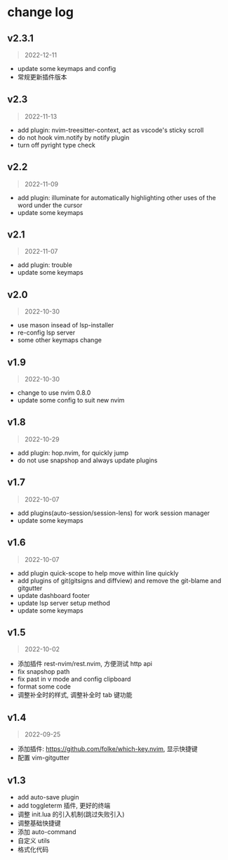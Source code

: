 # change log


## v2.3.1
> 2022-12-11

- update some keymaps and config
- 常规更新插件版本


## v2.3
> 2022-11-13

- add plugin: nvim-treesitter-context, act as vscode's sticky scroll
- do not hook vim.notify by notify plugin
- turn off pyright type check


## v2.2
> 2022-11-09

- add plugin: illuminate for automatically highlighting other uses of the word under the cursor
- update some keymaps


## v2.1
> 2022-11-07

- add plugin: trouble
- update some keymaps


## v2.0
> 2022-10-30

- use mason insead of lsp-installer
- re-config lsp server
- some other keymaps change


## v1.9
> 2022-10-30

- change to use nvim 0.8.0
- update some config to suit new nvim


## v1.8
> 2022-10-29

- add plugin: hop.nvim, for quickly jump
- do not use snapshop and always update plugins


## v1.7
> 2022-10-07

- add plugins(auto-session/session-lens) for work session manager
- update some keymaps

## v1.6
> 2022-10-07

- add plugin quick-scope to help move within line quickly
- add plugins of git(gitsigns and diffview) and remove the git-blame and gitgutter
- update dashboard footer
- update lsp server setup method
- update some keymaps


## v1.5
> 2022-10-02

- 添加插件 rest-nvim/rest.nvim, 方便测试 http api
- fix snapshop path
- fix past in v mode and config clipboard
- format some code
- 调整补全时的样式, 调整补全时 tab 键功能


## v1.4
> 2022-09-25

- 添加插件: https://github.com/folke/which-key.nvim, 显示快捷键
- 配置 vim-gitgutter


## v1.3
- add auto-save plugin
- add toggleterm 插件, 更好的终端
- 调整 init.lua 的引入机制(跳过失败引入)
- 调整基础快捷键
- 添加 auto-command
- 自定义 utils
- 格式化代码
